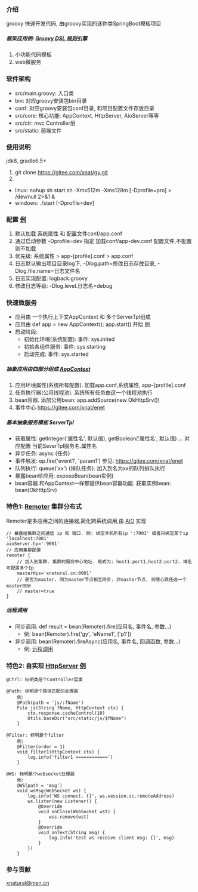 ### 介绍
groovy 快速开发代码, 由groovy实现的迷你类SpringBoot模板项目
##### 框架应用例: [Groovy DSL 规则引擎](https://gitee.com/xnat/gy/tree/rule)
1. 小功能代码模板
2. web微服务

### 软件架构
* src/main.groovy: 入口类
* bin: 对应groovy安装包bin目录
* conf: 对应groovy安装包conf目录, 和项目配置文件存放目录
* src/core: 核心功能: AppContext, HttpServer, AioServer等等
* src/ctr: mvc Controller层
* src/static: 前端文件

### 使用说明
jdk8, gradle6.5+

1. git clone https://gitee.com/xnat/gy.git
2. 
 * linux: nohup sh start.sh -Xmx512m -Xms128m [-Dprofile=pro] > /dev/null 2>&1 &
 * windows: ./start [-Dprofile=dev]

### 配置 [例](https://gitee.com/xnat/gy/blob/master/conf/app.conf)
1. 默认加载 系统属性 和 配置文件conf/app.conf
2. 通过启动参数 -Dprofile=dev 指定 加载conf/app-dev.conf 配置文件,不配置则不加载
3. 优先级: 系统属性 > app-[profile].conf > app.conf
4. 日志默认输出项目目录log下, -Dlog.path=修改日志存放目录, -Dlog.file.name=日志文件名
5. 日志实现配置: logback.groovy
6. 修改日志等级: -Dlog.level.日志名=debug

### 快速微服务
* 应用由 一个执行上下文AppContext 和 多个ServerTpl组成
* 应用由 def app = new AppContext(); app.start() 开始 [例](https://gitee.com/xnat/gy/blob/master/src/main.groovy)
* 启动阶段:
    - 初始化环境(系统配置): 事件: sys.inited
    - 初始各组件服务: 事件: sys.starting
    - 启动完成: 事件: sys.started
##### 抽象应用由四部分组成 [AppContext](https://gitee.com/xnat/gy/blob/rule/src/core/AppContext.groovy)
1. 应用环境属性(系统所有配置). 加载app.conf,系统属性, app-[profile].conf
2. 任务执行器(公用线程池). 系统所有任务由这一个线程池执行
3. bean容器. 添加公用bean: app.addSource(new OkHttpSrv())
4. 事件中心 <https://gitee.com/xnat/enet>
##### 基本抽象服务模板 ServerTpl
* 获取属性: getInteger('属性名', 默认值), getBoolean('属性名', 默认值) ... 对应配置 当前SeverTpl服务名.属性名
* 异步任务: async {任务}
* 事件触发: ep.fire('event1', 'param1') 参见: <https://gitee.com/xnat/enet>
* 队列执行: queue('xx') {排队任务}. 加入到名为xx的队列排队执行
* 暴露bean给应用: exposeBean(bean实例) 
* bean容器 和AppContext一样都提供bean容器功能. 获取实例bean: bean(OkHttpSrv)

### 特色1: [Remoter](https://gitee.com/xnat/gy/blob/master/src/core/Remoter.groovy) 集群分布式
Remoter是多应用之间的连接器,简化跨系统调用,由 [AIO](https://gitee.com/xnat/gy/blob/master/src/core/aio/AioServer.groovy) 实现
```
// 暴露给集群之间通信 ip 和 端口. 例: 绑定本机所有ip ':7001' 或者只绑定某个ip 'localhost:7001'
aioServer.hp=':9001'
// 应用集群配置
remoter {
    // 加入到集群. 集群的服务中心地址. 格式为: host1:port1,host2:port2. 域名可配置多个Ip
    masterHps='xnatural.cn:8001'
    // 是否为master. 同为master节点相互同步. 非master节点, 则随心跳任选一个master同步
    // master=true
}
```
##### 远程调用 
* 同步调用: def result = bean(Remoter).fire(应用名, 事件名, 参数...)
    - 例: bean(Remoter).fire('gy', 'eName1', ['p1'])
* 异步调用: bean(Remoter).fireAsync(应用名, 事件名, 回调函数, 参数...)
    - 例: [远程调用](https://gitee.com/xnat/gy/blob/master/src/service/TestService.groovy#L178)

    
### 特色2: 自实现 [HttpServer](https://gitee.com/xnat/gy/blob/master/src/core/http/HttpServer.groovy) [例](https://gitee.com/xnat/gy/blob/master/src/ctrl/TestCtrl.groovy)
    @Ctrl: 标明类是个Controller层类
    
    @Path: 标明是个路径匹配的处理器
        例:
        @Path(path = 'js/:fName')
        File js(String fName, HttpContext ctx) {
            ctx.response.cacheControl(10)
            Utils.baseDir("src/static/js/$fName")
        }
    
    @Filter: 标明是个filter
        例:
        @Filter(order = 1)
        void filter1(HttpContext ctx) {
            log.info('filter1 ============')
        }

    @WS: 标明是个websocket处理器
        例:
        @WS(path = 'msg')
        void wsMsg(WebSocket ws) {
            log.info('WS connect. {}', ws.session.sc.remoteAddress)
            ws.listen(new Listener() {
                @Override
                void onClose(WebSocket wst) {
                    wss.remove(wst)
                }
                @Override
                void onText(String msg) {
                    log.info('test ws receive client msg: {}', msg)
                }
            })
        }


### 参与贡献
xnatural@msn.cn